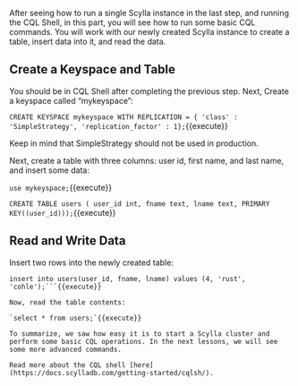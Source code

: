 After seeing how to run a single Scylla instance in the last step, and running the CQL Shell, in this part, you will see how to run some basic CQL commands. You will work with our newly created Scylla instance to create a table, insert data into it, and read the data.

## Create a Keyspace and Table

You should be in CQL Shell after completing the previous step. Next, Create a keyspace called “mykeyspace”:

`CREATE KEYSPACE mykeyspace WITH REPLICATION = { 'class' : 'SimpleStrategy', 'replication_factor' : 1};`{{execute}}

Keep in mind that SimpleStrategy should not be used in production.

Next, create a table with three columns: user id, first name, and last name, and insert some data:

`use mykeyspace;`{{execute}}

`CREATE TABLE users ( user_id int, fname text, lname text, PRIMARY KEY((user_id)));`{{execute}}

## Read and Write Data

Insert two rows into the newly created table: 

```insert into users(user_id, fname, lname) values (1, 'rick', 'sanchez');
insert into users(user_id, fname, lname) values (4, 'rust', 'cohle');```{{execute}}

Now, read the table contents:

`select * from users;`{{execute}}

To summarize, we saw how easy it is to start a Scylla cluster and perform some basic CQL operations. In the next lessons, we will see some more advanced commands.

Read more about the CQL shell [here](https://docs.scylladb.com/getting-started/cqlsh/).


